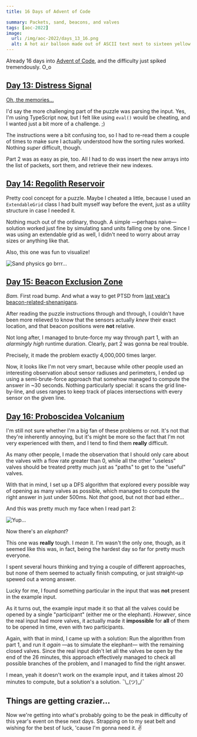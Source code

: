 ```yaml
---
title: 16 Days of Advent of Code

summary: Packets, sand, beacons, and valves
tags: [aoc-2022]
image:
  url: /img/aoc-2022/days_13_16.png
  alt: A hot air balloon made out of ASCII text next to sixteen yellow stars.
---
```


Already 16 days into [Advent of Code](https://adventofcode.com), and the difficulty just spiked tremendously. O_o

## [Day 13: Distress Signal](https://adventofcode.com/2022/day/13)

[Oh, the memories...](https://adventofcode.com/2021/day/18)

I'd say the more challenging part of the puzzle was parsing the input. Yes, I'm using TypeScript now, but I felt like using `eval()` would be cheating, and I wanted just a bit more of a challenge. ;)

The instructions were a bit confusing too, so I had to re-read them a couple of times to make sure I actually understood how the sorting rules worked. Nothing _super_ difficult, though.

Part 2 was as easy as pie, too. All I had to do was insert the new arrays into the list of packets, sort them, and retrieve their new indexes.

## [Day 14: Regolith Reservoir](https://adventofcode.com/2022/day/14)

Pretty cool concept for a puzzle. Maybe I cheated a little, because I used an `ExtendableGrid` class I had built myself way before the event, just as a utility structure in case I needed it.

Nothing much out of the ordinary, though. A simple —perhaps naive— solution worked just fine by simulating sand units falling one by one. Since I was using an extendable grid as well, I didn't need to worry about array sizes or anything like that.

Also, this one was fun to visualize!

![Sand physics go brrr...](/img/aoc-2022/day_14_vis.gif)

## [Day 15: Beacon Exclusion Zone](https://adventofcode.com/2022/day/15)

_Bam._ First road bump. And what a way to get PTSD from [last year's beacon-related-shenanigans](https://adventofcode.com/2021/day/19).

After reading the puzzle instructions through and through, I couldn't have been more relieved to know that the sensors actually _knew_ their exact location, and that beacon positions were **not** relative.

Not long after, I managed to brute-force my way through part 1, with an _alarmingly high_ runtime duration. Clearly, part 2 was gonna be real trouble.

Precisely, it made the problem exactly 4,000,000 times larger.

Now, it looks like I'm not very smart, because while other people used an interesting observation about sensor radiuses and perimeters, I ended up using a semi-brute-force approach that somehow managed to compute the answer in ~30 seconds. Nothing particularly special: it scans the grid line-by-line, and uses ranges to keep track of places intersections with every sensor on the given line.

## [Day 16: Proboscidea Volcanium](https://adventofcode.com/2022/day/16)

I'm still not sure whether I'm a big fan of these problems or not. It's not that they're inherently annoying, but it's might be more so the fact that I'm not very experienced with them, and I tend to find them **really** difficult.

As many other people, I made the observation that I should only care about the valves with a flow rate greater than 0, while all the other "useless" valves should be treated pretty much just as "paths" to get to the "useful" valves.

With that in mind, I set up a DFS algorithm that explored every possible way of opening as many valves as possible, which managed to compute the right answer in just under 500ms. Not _that_ good, but not _that_ bad either...

And this was pretty much my face when I read part 2:

![Yup...](/img/blinking_guy.jpg)

Now there's an _elephant_?

This one was **really** tough. I _mean_ it. I'm wasn't the only one, though, as it seemed like this was, in fact, being the hardest day so far for pretty much everyone.

I spent several hours thinking and trying a couple of different approaches, but none of them seemed to actually finish computing, or just straight-up spewed out a wrong answer.

Lucky for me, I found something particular in the input that was **not** present in the example input.

As it turns out, the example input made it so that all the valves could be opened by a single "participant" (either me or the elephant). _However_, since the real input had more valves, it actually made it **impossible** for **all** of them to be opened in time, even with two participants.

Again, with that in mind, I came up with a solution: Run the algorithm from part 1, and run it _again_ —as to simulate the elephant— with the remaining closed valves. Since the real input didn't let all the valves be open by the end of the 26 minutes, this approach effectively managed to check all possible branches of the problem, and I managed to find the right answer.

I mean, yeah it doesn't work on the example input, and it takes almost 20 minutes to compute, but a solution's a solution. ¯\\\_(ツ)\_/¯

## Things are getting crazier...

Now we're getting into what's probably going to be the peak in difficulty of this year's event on these next days. Strapping on to my seat belt and wishing for the best of luck, 'cause I'm gonna need it. ✌
